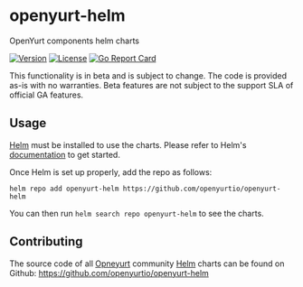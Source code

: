 # openyurt-helm
OpenYurt components helm charts

[![Version](https://img.shields.io/badge/OpenYurt-v0.7.0-orange)](CHANGELOG.md)
[![License](https://img.shields.io/badge/license-Apache%202-4EB1BA.svg)](https://www.apache.org/licenses/LICENSE-2.0.html)
[![Go Report Card](https://goreportcard.com/badge/github.com/openyurtio/openyurt)](https://goreportcard.com/report/github.com/openyurtio/openyurt)

</div>

This functionality is in beta and is subject to change. The code is provided as-is with no warranties. Beta features are not subject to the support SLA of official GA features.

## Usage

[Helm](https://helm.sh) must be installed to use the charts.
Please refer to Helm's [documentation](https://helm.sh/docs/) to get started.

Once Helm is set up properly, add the repo as follows:

```console
helm repo add openyurt-helm https://github.com/openyurtio/openyurt-helm
```

You can then run `helm search repo openyurt-helm` to see the charts.

## Contributing

The source code of all [Opneyurt](https://openyurt.io) community [Helm](https://helm.sh) charts can be found on Github: <https://github.com/openyurtio/openyurt-helm>

